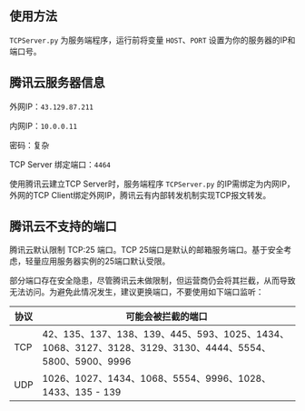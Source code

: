## 使用方法
`TCPServer.py` 为服务端程序，运行前将变量 `HOST`、`PORT` 设置为你的服务器的IP和端口号。

## 腾讯云服务器信息

外网IP：`43.129.87.211`

内网IP：`10.0.0.11`

密码：复杂

TCP Server 绑定端口：`4464`

使用腾讯云建立TCP Server时，服务端程序 `TCPServer.py` 的IP需绑定为内网IP，外网的TCP Client绑定外网IP，腾讯云有内部转发机制实现TCP报文转发。

## 腾讯云不支持的端口

腾讯云默认限制 TCP:25 端口。TCP 25端口是默认的邮箱服务端口。基于安全考虑，轻量应用服务器实例的25端口默认受限。

部分端口存在安全隐患，尽管腾讯云未做限制，但运营商仍会将其拦截，从而导致无法访问。为避免此情况发生，建议更换端口，不要使用如下端口监听：

|协议|可能会被拦截的端口|
|-----|-----|
|TCP|42、135、137、138、139、445、593、1025、1434、1068、3127、3128、3129、3130、4444、5554、5800、5900、9996|
|UDP|1026、1027、1434、1068、5554、9996、1028、1433、135 - 139|